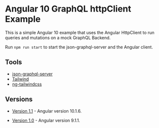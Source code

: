 # Angular 10 GraphQL httpClient Example

This is a simple Angular 10 example that uses the Angular HttpClient to run queries and mutations on a mock GraphQL Backend.

Run `npm run start` to start the json-graphql-server and the Angular client.

## Tools

- [json-graphql-server](https://github.com/marmelab/json-graphql-server)
- [Tailwind](https://tailwindcss.com)
- [ng-tailwindcss](https://github.com/tehpsalmist/ng-tailwindcss)

## Versions

- [Version 1.1](https://github.com/DavidBuck/angular-graphql-httpclient-example/releases/tag/v1.1) - Angular version 10.1.6.

- [Version 1.0](https://github.com/DavidBuck/angular-graphql-httpclient-example/releases/tag/v1.0) - Angular version 9.1.1.
